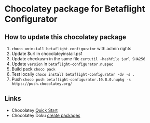 # Chocolatey package for Betaflight Configurator

## How to update this chocolatey package

1. `choco uninstall betaflight-configurator` with admin rights
2. Update $url in chocolateyinstall.ps1
3. Update checkusm in the same file `certutil -hashfile $url SHA256`
4. Update `version` in `betaflight-configurator.nuspec`
5. Build pack `choco pack`
6. Test locally `choco install betaflight-configurator -dv -s .`
7. Push `choco push betaflight-configurator.10.8.0.nupkg -s https://push.chocolatey.org/`


## Links

* Chocolatey [Quick Start](https://docs.chocolatey.org/en-us/create/create-packages-quick-start)
* Chocolatey Doku [create packages](https://docs.chocolatey.org/en-us/create/create-packages)

